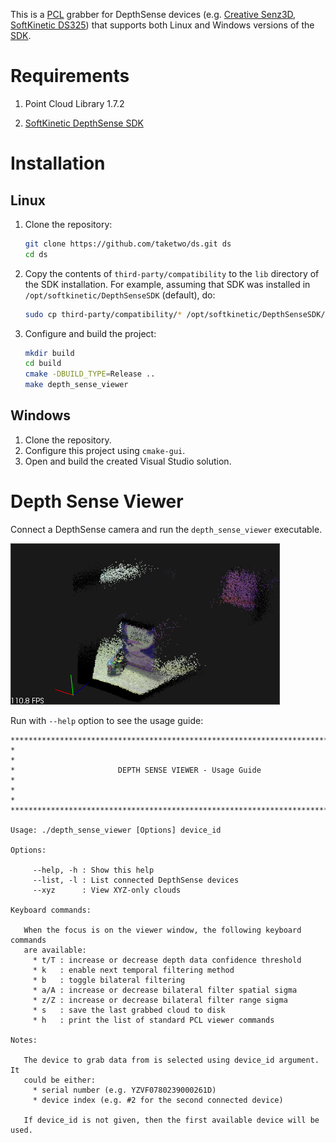This is a [PCL][] grabber for DepthSense devices (e.g. [Creative Senz3D][],
[SoftKinetic DS325][]) that supports both Linux and Windows versions of the
[SDK][].

Requirements
============

1. Point Cloud Library 1.7.2

2. [SoftKinetic DepthSense SDK][SDK]

Installation
============

Linux
-----

1. Clone the repository:

   ```bash
   git clone https://github.com/taketwo/ds.git ds
   cd ds
   ```

2. Copy the contents of `third-party/compatibility` to the `lib` directory of
   the SDK installation. For example, assuming that SDK was installed in
   `/opt/softkinetic/DepthSenseSDK` (default), do:

   ```bash
   sudo cp third-party/compatibility/* /opt/softkinetic/DepthSenseSDK/lib/
   ```

3. Configure and build the project:

   ```bash
   mkdir build
   cd build
   cmake -DBUILD_TYPE=Release ..
   make depth_sense_viewer
   ```

Windows
-------

1. Clone the repository.
2. Configure this project using `cmake-gui`.
3. Open and build the created Visual Studio solution.

Depth Sense Viewer
==================

Connect a DepthSense camera and run the `depth_sense_viewer` executable.

![Depth Sense Viewer](images/screenshot.png)

Run with `--help` option to see the usage guide:

```
****************************************************************************
*                                                                          *
*                       DEPTH SENSE VIEWER - Usage Guide                   *
*                                                                          *
****************************************************************************

Usage: ./depth_sense_viewer [Options] device_id

Options:

     --help, -h : Show this help
     --list, -l : List connected DepthSense devices
     --xyz      : View XYZ-only clouds

Keyboard commands:

   When the focus is on the viewer window, the following keyboard commands
   are available:
     * t/T : increase or decrease depth data confidence threshold
     * k   : enable next temporal filtering method
     * b   : toggle bilateral filtering
     * a/A : increase or decrease bilateral filter spatial sigma
     * z/Z : increase or decrease bilateral filter range sigma
     * s   : save the last grabbed cloud to disk
     * h   : print the list of standard PCL viewer commands

Notes:

   The device to grab data from is selected using device_id argument. It
   could be either:
     * serial number (e.g. YZVF0780239000261D)
     * device index (e.g. #2 for the second connected device)

   If device_id is not given, then the first available device will be used.
```

[PCL]: http://www.pointclouds.org
[Creative Senz3D]: http://de.creative.com/p/web-cameras/creative-senz3d
[SoftKinetic DS325]: http://www.softkinetic.com/language/fr-BE/Products/DepthSenseCameras
[SDK]: http://www.softkinetic.com/support/download.aspx
